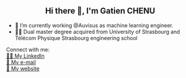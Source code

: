 <h2 align="center">Hi there 👋, I'm Gatien CHENU</h2>

  - 🔭 I’m currently working @Auvisus as machine learning engineer.<br>
  - 🧑‍🎓 Dual master degree acquired from University of Strasbourg and Télécom Physique Strasbourg engineering school

Connect with me: 
</br>
<a href="http://www.linkedin.com/in/gatien-chenu-a25992238" target="_blank">👨‍💼 My LinkedIn</a>
</br>
<a href="mailto:gatien@chenu.me" target="_blank">💬 My e-mail</a>
</br>
<a href="https://gatien.chenu.me/">🔗 My website</a>
